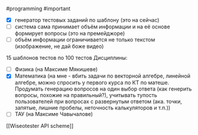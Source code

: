 #programming #important 
 - [x] генератор тестовых заданий по шаблону (это на сейчас)
 - [ ] система сама принимает объём информации и на её основе формирует вопросы (это на премейджоре)
 - [ ] объём информации ограничивается не только текстом (изображение, не дай боже видео)

15 шаблонов тестов по 100 тестов
 Дисциплины:
 - [ ] Физика (на Максиме Мякишеве)
 - [x] Математика (на мне - вбить задачи по векторной алгебре, линейной алгебре, можно спросить у первого курса по КТ по матеше. Продумать генерацию вопросов на один выбор ответа (как генерить вопросы, похожие на правильный?), учитывать тупость пользователей при вопросах с развернутым ответом (ака. точки, запятые, лишние пробелы, неточность калькуляторов и т.п.))
 - [ ] ТАУ (на Максиме Чавычалове)

[[Wiseotester API scheme]]